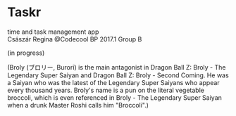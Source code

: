 #  Taskr
time and task management app   
Császár Regina @Codecool BP 2017.1 Group B

(in progress)

(Broly (ブロリー, Burorī) is the main antagonist in Dragon Ball Z: Broly - The Legendary Super Saiyan and Dragon Ball Z: Broly - Second Coming. He was a Saiyan who was the latest of the Legendary Super Saiyans who appear every thousand years. Broly's name is a pun on the literal vegetable broccoli, which is even referenced in Broly - The Legendary Super Saiyan when a drunk Master Roshi calls him "Broccoli".)
